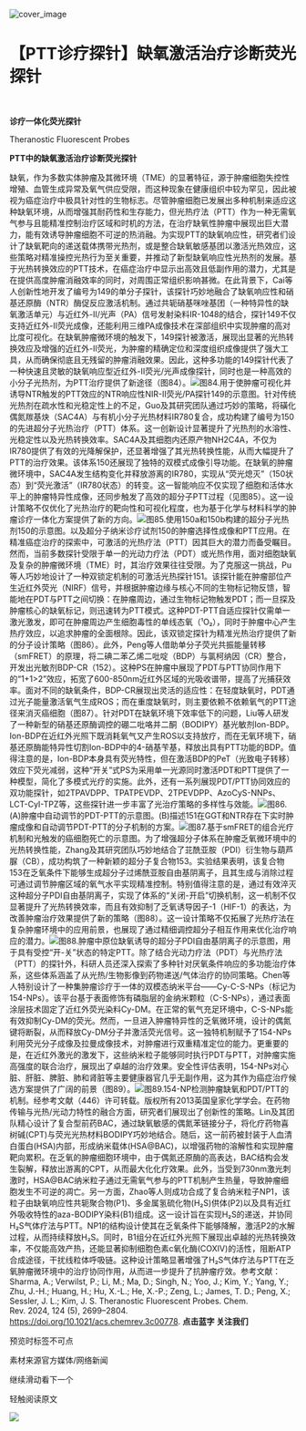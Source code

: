 ﻿![cover_image](https://mmbiz.qpic.cn/mmbiz_jpg/wzBk7nZmzgr1WXjTktOVvNC9rplNR1kjic9OmQcaW1XWib8kyIibCLvEPRTnAJqvwrKDB9Yq4cxpQJ40uTknWzayA/0?wx_fmt=jpeg) 

#  【PTT诊疗探针】缺氧激活治疗诊断荧光探针 
 


‍
‍

**诊疗一体化荧光探针**

Theranostic Fluorescent Probes

**PTT中的缺氧激活治疗诊断荧光探针**

缺氧，作为多数实体肿瘤及其微环境（TME）的显著特征，源于肿瘤细胞失控性增殖、血管生成异常及氧气供应受限，而这种现象在健康组织中较为罕见，因此被视为癌症治疗中极具针对性的生物标志。尽管肿瘤细胞已发展出多种机制来适应这种缺氧环境，从而增强其耐药性和生存能力，但光热疗法（PTT）作为一种无需氧气参与且能精准控制治疗区域和时机的方法，在治疗缺氧性肿瘤中展现出巨大潜力，能有效诱导肿瘤细胞不可逆的热消融。为实现PTT的缺氧响应性，研究者们设计了缺氧靶向的递送载体携带光热剂，或是整合缺氧敏感基团以激活光热效应，这些策略对精准操控光热行为至关重要，并推动了新型缺氧响应性光热剂的发展。基于光热转换效应的PTT技术，在癌症治疗中显示出高效且低副作用的潜力，尤其是在提供高度肿瘤消融效率的同时，对周围正常组织影响甚微。在此背景下，Cai等人创新性地开发了编号为149的单分子探针，该探针巧妙地融合了缺氧响应性和硝基还原酶（NTR）酶促反应激活机制。通过共轭硝基咪唑基团（一种特异性的缺氧激活单元）与近红外-II/光声（PA）信号发射染料IR-1048的结合，探针149不仅支持近红外-II荧光成像，还能利用三维PA成像技术在深部组织中实现肿瘤的高对比度可视化。在缺氧肿瘤微环境的触发下，149探针被激活，展现出显著的光热转换效应及增强的近红外-II荧光，为肿瘤的精确定位和深度组织成像提供了强大工具，从而确保彻底且无残留的肿瘤消融效果。因此，这种多功能的149探针代表了一种快速且灵敏的缺氧响应型近红外-II荧光/光声成像探针，同时也是一种高效的小分子光热剂，为PTT治疗提供了新途径（图84）。![](../asset/2024-06-04_65ecc83ac0728101ad3e42224a23dad1_0.png)图84.用于使肿瘤可视化并诱导NTR触发的PTT效应的NTR响应性NIR-II荧光/PA探针149的示意图。针对传统光热剂在疏水性和光稳定性上的不足，Guo及其研究团队通过巧妙的策略，将磺化偶氮羰基炔（SAC4A）与有机小分子光热材料IR780复合，成功构建了编号为150的先进超分子光热治疗（PTT）体系。这一创新设计显著提升了光热剂的水溶性、光稳定性以及光热转换效率。SAC4A及其细胞内还原产物NH2C4A，不仅为IR780提供了有效的光降解保护，还显著增强了其光热转换性能，从而大幅提升了PTT的治疗效果。该体系150还展现了独特的双模式成像引导功能。在缺氧的肿瘤微环境中，SAC4A发生结构变化并释放游离的IR780，实现从“荧光熄灭”（150状态）到“荧光激活”（IR780状态）的转变。这一智能响应不仅实现了细胞和活体水平上的肿瘤特异性成像，还同步触发了高效的超分子PTT过程（见图85）。这一设计策略不仅优化了光热治疗的靶向性和可视化程度，也为基于化学与材料科学的肿瘤诊疗一体化方案提供了新的方向。![](../asset/2024-06-04_02e0296587e4245cb401a9b617ff5d28_1.png)图85.使用150a和150b构建的超分子光热剂150的示意图。以及超分子纳米诊疗试剂150的肿瘤选择性成像和PTT应用。在精准癌症治疗的探索中，可激活的光热疗法（PTT）因其巨大的潜力而备受瞩目。然而，当前多数探针受限于单一的光动力疗法（PDT）或光热作用，面对细胞缺氧及复杂的肿瘤微环境（TME）时，其治疗效果往往受限。为了克服这一挑战，Pu等人巧妙地设计了一种双锁定机制的可激活光热探针151。该探针能在肿瘤部位产生近红外荧光（NIRF）信号，并根据肿瘤边缘与核心不同的生物标记物反馈，智能地在PDT与PTT之间切换：在肿瘤周边，通过生物标记物触发PDT；而一旦探及肿瘤核心的缺氧标记，则迅速转为PTT模式。这种PDT-PTT自适应探针仅需单一激光激发，即可在肿瘤周边产生细胞毒性的单线态氧（¹O₂），同时于肿瘤中心产生热疗效应，以追求肿瘤的全面根除。因此，该双锁定探针为精准光热治疗提供了新的分子设计策略（图86）。此外，Peng等人借助单分子荧光共振能量转移（smFRET）的原理，将二碘二苯乙烯二吡啶（BDP）与氯柯纳因（CR）整合，开发出光敏剂BDP-CR（152）。这种PS在肿瘤中展现了PDT与PTT协同作用下的“1+1&gt;2”效应，拓宽了600-850nm近红外区域的光吸收谱带，提高了光捕获效率。面对不同的缺氧条件，BDP-CR展现出灵活的适应性：在轻度缺氧时，PDT通过光子能量激活氧气生成ROS；而在重度缺氧时，则主要依赖不依赖氧气的PTT途径来消灭癌细胞（图87）。针对PDT在缺氧环境下效率低下的问题，Liu等人研发了一种新型的硝基还原酶调控的硼二吡咯并二酮（BODIPY）基光敏剂Ion-BDP。Ion-BDP在近红外光照下既消耗氧气又产生ROS以支持放疗，而在无氧环境下，硝基还原酶能特异性切割Ion-BDP中的4-硝基苄基，释放出具有PTT功能的BDP。值得注意的是，Ion-BDP本身具有荧光特性，但在激活BDP的PeT（光致电子转移）效应下荧光减弱，这种“开关”式PS为采用单一光源同时激活PDT和PTT提供了一种模型，简化了多模式光疗的实施。此外，还有一系列展现PDT/PTT协同效应的双功能探针，如2TPAVDPP、TPATPEVDP、2TPEVDPP、AzoCyS-NNPs、LCT-CyI-TPZ等，这些探针进一步丰富了光治疗策略的多样性与效能。![](../asset/2024-06-04_033e5d9864c17da4e3de6d0c8f4330e5_2.png)图86.(A)肿瘤中自动调节的PDT-PTT的示意图。(B)描述151在GGT和NTR存在下实时肿瘤成像和自动调节PDT-PTT的分子机制的方案。![](../asset/2024-06-04_6aaa1d4e41b7322fea6a6212e0889434_3.png)图87.基于smFRET的组合光疗机制和光触发的癌细胞死亡的示意图。为了增强超分子体系在肿瘤乏氧微环境中的光热转换性能，Zhang及其研究团队巧妙地结合了苝酰亚胺（PDI）衍生物与葫芦脲（CB），成功构筑了一种新颖的超分子复合物153。实验结果表明，该复合物153在乏氧条件下能够生成超分子过烯酰亚胺自由基阴离子，且其生成与消除过程可通过调节肿瘤区域的氧气水平实现精准控制。特别值得注意的是，通过有效淬灭这种超分子PDI自由基阴离子，实现了体系的“关闭-开启”切换机制，这一机制不仅显著提升了光热转换效率，而且有效抑制了乏氧诱导因子-1（HIF-1）的表达，为改善肿瘤治疗效果提供了新的策略（图88）。这一设计策略不仅拓展了光热疗法在复杂肿瘤环境中的应用前景，也展现了通过精细调控超分子相互作用来优化治疗响应的潜力。![](../asset/2024-06-04_7accc7394a1a76ff58c609c97b33c50d_4.png)图88.肿瘤中原位缺氧诱导的超分子PDI自由基阴离子的示意图，用于具有受控“开-关”状态的特定PTT。除了结合光动力疗法（PDT）与光热疗法（PTT）的探针外，科研人员还深入探索了多种针对厌氧条件响应的多功能治疗体系，这些体系涵盖了从光热/生物影像到药物递送/气体治疗的协同策略。Chen等人特别设计了一种集肿瘤诊疗于一体的双模态纳米平台——Cy-C-S-NPs（标记为154-NPs）。该平台基于表面修饰有磷脂层的金纳米颗粒（C-S-NPs），通过表面涂层技术固定了近红外荧光染料Cy-DM。在正常的氧气充足环境中，C-S-NPs能有效抑制Cy-DM的荧光。然而，一旦进入肿瘤特异性的乏氧微环境，设计的偶氮键将断裂，从而释放Cy-DM分子并激活荧光信号。这一独特机制赋予了154-NPs利用荧光分子成像及拉曼成像技术，对肿瘤进行双重精准定位的能力。更重要的是，在近红外激光的激发下，这些纳米粒子能够同时执行PDT与PTT，对肿瘤实施高强度的联合治疗，展现出了卓越的治疗效果。安全性评估表明，154-NPs对心脏、肝脏、脾脏、肺和肾脏等主要健康器官几乎无副作用，这为其作为癌症治疗候选方案提供了广阔的前景（图89）。![](../asset/2024-06-04_267097a1fbb02c862adb46c987735fde_5.png)图89.154-NP检测肿瘤缺氧和PDT/PTT的机制。经参考文献（446）许可转载。版权所有2013英国皇家化学学会。在药物传输与光热/光动力特性的融合方面，研究者们展现出了创新性的策略。Lin及其团队精心设计了复合型前药BAC，通过缺氧敏感的偶氮苯链接分子，将化疗药物喜树碱(CPT)与荧光光热材料BODIPY巧妙地结合。随后，这一前药被封装于人血清白蛋白(HSA)内部，形成纳米载体(HSA@BAC)，以增强药物的溶解性和实现肿瘤靶向累积。在乏氧的肿瘤细胞环境中，由于偶氮还原酶的高表达，BAC结构会发生裂解，释放出游离的CPT，从而最大化化疗效果。此外，当受到730nm激光刺激时，HSA@BAC纳米粒子通过无需氧气参与的PTT机制产生热量，导致肿瘤细胞发生不可逆的凋亡。另一方面，Zhao等人则成功合成了复合纳米粒子NP1，该粒子由缺氧响应性共轭聚合物(P1)、多金属氢硫化物(H₂S)供体(P2)以及具有近红外吸收特性的aza-BODIPY染料(B1)组成。这一设计旨在实现H₂S的递送，并协同H₂S气体疗法与PTT。NP1的结构设计使其在乏氧条件下能够降解，激活P2的水解过程，从而持续释放H₂S。同时，B1组分在近红外光照下展现出卓越的光热转换效率，不仅能高效产热，还能显著抑制细胞色素c氧化酶(COXIV)的活性，阻断ATP合成途径，干扰线粒体呼吸链。这种设计策略显著增强了H₂S气体疗法与PTT在乏氧肿瘤微环境中的治疗协同作用，从而进一步提升了抗肿瘤疗效。参考文献：Sharma, A.; Verwilst, P.; Li, M.; Ma, D.; Singh, N.; Yoo, J.; Kim, Y.; Yang, Y.; Zhu, J.-H.; Huang, H.; Hu, X.-L.; He, X.-P.; Zeng, L.; James, T. D.; Peng, X.; Sessler, J. L.; Kim, J. S. Theranostic Fluorescent Probes. Chem. Rev. 2024, 124 (5), 2699–2804. https://doi.org/10.1021/acs.chemrev.3c00778.
**点击蓝字 关注我们**
‍
‍

预览时标签不可点

素材来源官方媒体/网络新闻

  继续滑动看下一个 

 轻触阅读原文 

  ![](http://mmbiz.qpic.cn/mmbiz_png/wzBk7nZmzgq7v9Dg22Sz7VtfIJUOJaRx0AfgRtlrKZzKwOhTlicicAor2tvrgf1LUONnpYH3wKPRRrtL6nCvs0tQ/0?wx_fmt=png)  

